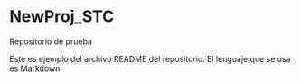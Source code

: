 # NewProj_STC
Repositorio de prueba

Este es ejemplo del archivo README del repositorio. El lenguaje que se usa es Markdown.
